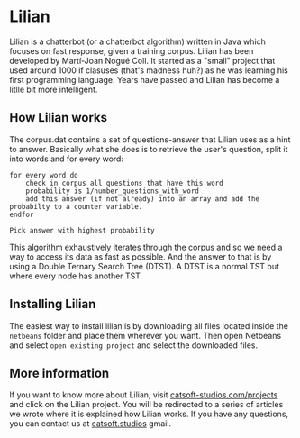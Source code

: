 Lilian
======

Lilian is a chatterbot (or a chatterbot algorithm) written in Java which focuses on fast response, given a training corpus.
Lilian has been developed by Martí-Joan Nogué Coll. It started as a "small" project that used around 1000 if clasuses (that's madness huh?) as he was learning his first programming language. Years have passed and Lilian has become a litlle bit more intelligent.

How Lilian works
----------------

The corpus.dat contains a set of questions-answer that Lilian uses as a hint to answer.
Basically what she does is to retrieve the user's question, split it into words and for every word:

	for every word do
		check in corpus all questions that have this word
		probability is 1/number_questions_with_word
		add this answer (if not already) into an array and add the probabilty to a counter variable.
	endfor
	
	Pick answer with highest probability

This algorithm exhaustively iterates through the corpus and so we need a way to access its data as fast as possible. And the answer to that is by using a Double Ternary Search Tree (DTST).
A DTST is a normal TST but where every node has another TST.

Installing Lilian
-----------------

The easiest way to install lilian is by downloading all files located inside the `netbeans` folder and place them wherever you want. Then open Netbeans and select `open existing project` and select the downloaded files.

More information
----------------

If you want to know more about Lilian, visit [catsoft-studios.com/projects][1] and click on the Lilian project. You will be redirected to a series of articles we wrote where it is explained how Lilian works.
If you have any questions, you can contact us at [catsoft.studios][2] gmail.


[1]: http://catsoft-studios.com/projects
[2]: mailto:catsoft.studios@gmail.com